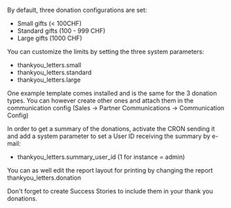By default, three donation configurations are set:

- Small gifts (\< 100CHF)
- Standard gifts (100 - 999 CHF)
- Large gifts (1000 CHF)

You can customize the limits by setting the three system parameters:

- thankyou_letters.small
- thankyou_letters.standard
- thankyou_letters.large

One example template comes installed and is the same for the 3 donation
types. You can however create other ones and attach them in the
communication config (Sales -\> Partner Communications -\> Communication
Config)

In order to get a summary of the donations, activate the CRON sending it
and add a system parameter to set a User ID receiving the summary by
e-mail:

- thankyou_letters.summary_user_id (1 for instance = admin)

You can as well edit the report layout for printing by changing the
report thankyou_letters.donation

Don't forget to create Success Stories to include them in your thank you
donations.
